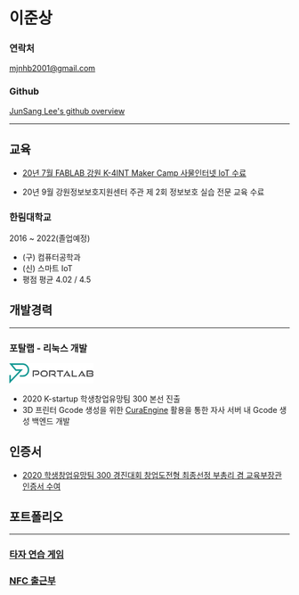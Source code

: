 # 이준상

### 연락처
mjnhb2001@gmail.com

### Github
[JunSang Lee's github overview](https://github.com/Thrada)

---

## 교육

- [20년 7월 FABLAB 강원 K-4INT Maker Camp 사물인터넷 IoT 수료](https://github.com/Thrada/JunSang-Lee/blob/master/%EC%99%B8%EB%B6%80%ED%99%9C%EB%8F%99/K-4INT%20Maker%20Camp%20%EC%82%AC%EB%AC%BC%EC%9D%B8%ED%84%B0%EB%84%B7%20IoT.md)

- 20년 9월 강원정보보호지원센터 주관 제 2회 정보보호 실습 전문 교육 수료

### 한림대학교

2016 ~ 2022(졸업예정)

- (구) 컴퓨터공학과
- (신) 스마트 IoT
- 평점 평균 4.02 / 4.5

## 개발경력
---
### 포탈랩 - 리눅스 개발
<img src = "./Portalab_Logo_type_C.png" height="30%" width="30%"></img>
 - 2020 K-startup 학생창업유망팀 300 본선 진출
 - 3D 프린터 Gcode 생성을 위한 [CuraEngine](https://github.com/Ultimaker/CuraEngine) 활용을 통한 자사 서버 내 Gcode 생성 백엔드 개발

 ## 인증서
  - [2020 학생창업유망팀 300 경진대회 창업도전형 최종선정 부총리 겸 교육부장관 인증서 수여](https://github.com/Thrada/JunSang-Lee/blob/master/%EC%99%B8%EB%B6%80%ED%99%9C%EB%8F%99/2020%20%ED%95%99%EC%83%9D%EC%B0%BD%EC%97%85%EC%9C%A0%EB%A7%9D%ED%8C%80%20300.md)

## 포트폴리오
---
### [타자 연습 게임](https://github.com/Thrada/JunSang-Lee/blob/master/포트폴리오/%ED%83%80%EC%9E%90%EC%97%B0%EC%8A%B5%EA%B2%8C%EC%9E%84.md)
### [NFC 출근부](https://github.com/Thrada/JunSang-Lee/blob/master/Portfolio/NFC%20%EC%B6%9C%EA%B7%BC%EB%B6%80.md)
